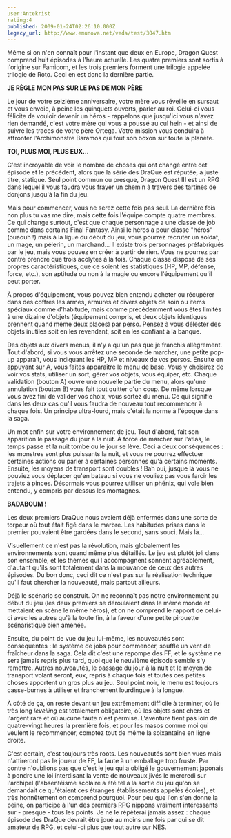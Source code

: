 ```yaml
---
user:Antekrist
rating:4
published: 2009-01-24T02:26:10.000Z
legacy_url: http://www.emunova.net/veda/test/3047.htm
---
```

Même si on n'en connaît pour l'instant que deux en Europe, Dragon Quest comprend huit épisodes à l'heure actuelle. Les quatre premiers sont sortis à l'origine sur Famicom, et les trois premiers forment une trilogie appelée trilogie de Roto. Ceci en est donc la dernière partie.  

  

**JE RÈGLE MON PAS SUR LE PAS DE MON PÈRE**  

Le jour de votre seizième anniversaire, votre mère vous réveille en sursaut et vous envoie, à peine les quinquets ouverts, parler au roi. Celui-ci vous félicite de vouloir devenir un héros - rappelons que jusqu'ici vous n'avez rien demandé, c'est votre mère qui vous a poussé au cul hein - et ainsi de suivre les traces de votre père Ortega. Votre mission vous conduira à affronter l'Archimonstre Baramos qui fout son boxon sur toute la planète.  

  

**TOI, PLUS MOI, PLUS EUX...**  

C'est incroyable de voir le nombre de choses qui ont changé entre cet épisode et le précédent, alors que la série des DraQue est réputée, à juste titre, statique. Seul point commun ou presque, Dragon Quest III est un RPG dans lequel il vous faudra vous frayer un chemin à travers des tartines de donjons jusqu'à la fin du jeu.  

Mais pour commencer, vous ne serez cette fois pas seul. La dernière fois non plus tu vas me dire, mais cette fois l'équipe compte quatre membres. Ce qui change surtout, c'est que chaque personnage a une classe de job comme dans certains Final Fantasy. Ainsi le héros a pour classe "héros" (ouaouh !) mais à la ligue du début du jeu, vous pourrez recruter un soldat, un mage, un pélerin, un marchand... Il existe trois personnages préfabriqués par le jeu, mais vous pouvez en créer à partir de rien. Vous ne pourrez par contre prendre que trois acolytes à la fois. Chaque classe dispose de ses propres caractéristiques, que ce soient les statistiques (HP, MP, défense, force, etc.), son aptitude ou non à la magie ou encore l'équipement qu'il peut porter.  

À propos d'équipement, vous pouvez bien entendu acheter ou récupérer dans des coffres les armes, armures et divers objets de soin ou items spéciaux comme d'habitude, mais comme précédemment vous êtes limités à une dizaine d'objets (équipement compris, et deux objets identiques prennent quand même deux places) par perso. Pensez à vous délester des objets inutiles soit en les revendant, soit en les confiant à la banque.  

Des objets aux divers menus, il n'y a qu'un pas que je franchis allègrement. Tout d'abord, si vous vous arrêtez une seconde de marcher, une petite pop-up apparaît, vous indiquant les HP, MP et niveaux de vos persos. Ensuite en appuyant sur A, vous faites apparaître le menu de base. Vous y choisirez de voir vos stats, utiliser un sort, gérer vos objets, vous équiper, etc. Chaque validation (bouton A) ouvre une nouvelle partie du menu, alors qu'une annulation (bouton B) vous fait tout quitter d'un coup. De même lorsque vous avez fini de valider vos choix, vous sortez du menu. Ce qui signifie dans les deux cas qu'il vous faudra de nouveau tout recommencer à chaque fois. Un principe ultra-lourd, mais c'était la norme à l'époque dans la saga.  

Un mot enfin sur votre environnement de jeu. Tout d'abord, fait son apparition le passage du jour à la nuit. À force de marcher sur l'atlas, le temps passe et la nuit tombe ou le jour se lève. Ceci a deux conséquences : les monstres sont plus puissants la nuit, et vous ne pourrez effectuer certaines actions ou parler à certaines personnes qu'à certains moments. Ensuite, les moyens de transport sont doublés ! Bah oui, jusque là vous ne pouviez vous déplacer qu'en bateau si vous ne vouliez pas vous farcir les trajets à pinces. Désormais vous pourrez utiliser un phénix, qui vole bien entendu, y compris par dessus les montagnes.  

  

**BADABOUM !**  

Les deux premiers DraQue nous avaient déjà enfermés dans une sorte de torpeur où tout était figé dans le marbre. Les habitudes prises dans le premier pouvaient être gardées dans le second, sans souci. Mais là...  

Visuellement ce n'est pas la révolution, mais globalement les environnements sont quand même plus détaillés. Le jeu est plutôt joli dans son ensemble, et les thèmes qui l'accompagnent sonnent agréablement, d'autant qu'ils sont totalement dans la mouvance de ceux des autres épisodes. Du bon donc, ceci dit ce n'est pas sur la réalisation technique qu'il faut chercher la nouveauté, mais partout ailleurs.  

Déjà le scénario se construit. On ne reconnaît pas notre environnement au début du jeu (les deux premiers se déroulaient dans le même monde et mettaient en scène le même héros), et on ne comprend le rapport de celui-ci avec les autres qu'à la toute fin, à la faveur d'une petite pirouette scénaristique bien amenée.  

Ensuite, du point de vue du jeu lui-même, les nouveautés sont conséquentes : le système de jobs pour commencer, souffle un vent de fraîcheur dans la saga. Cela dit c'est une repompe des FF, et le système ne sera jamais repris plus tard, quoi que le neuvième épisode semble s'y remettre. Autres nouveautés, le passage du jour à la nuit et le moyen de transport volant seront, eux, repris à chaque fois et toutes ces petites choses apportent un gros plus au jeu. Seul point noir, le menu est toujours casse-burnes à utiliser et franchement lourdingue à la longue.  

À côté de ça, on reste devant un jeu extrêmement difficile à terminer, où le très long _levelling_ est totalement obligatoire, où les objets sont chers et l'argent rare et où aucune faute n'est permise. L'aventure tient pas loin de quatre-vingt heures la première fois, et pour les masos comme moi qui veulent le recommencer, comptez tout de même la soixantaine en ligne droite.  

  

C'est certain, c'est toujours très roots. Les nouveautés sont bien vues mais n'attireront pas le joueur de FF, la faute à un emballage trop fruste. Par contre n'oublions pas que c'est le jeu qui a obligé le gouvernement japonais à pondre une loi interdisant la vente de nouveaux jivés le mercredi sur l'archipel (l'absentéisme scolaire a été tel à la sortie du jeu qu'on se demandait ce qu'étaient ces étranges établissements appelés écoles), et très honnêtement on comprend pourquoi. Pour peu que l'on s'en donne la peine, on participe à l'un des premiers RPG nippons vraiment intéressants sur - presque - tous les points. Je ne le répèterai jamais assez : chaque épisode des DraQue devrait être joué au moins une fois par qui se dit amateur de RPG, et celui-ci plus que tout autre sur NES.